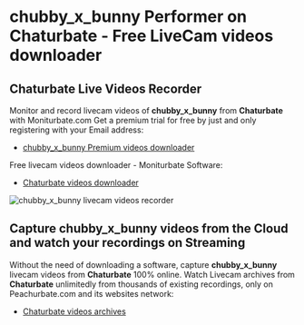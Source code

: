 # chubby_x_bunny Performer on Chaturbate - Free LiveCam videos downloader

## Chaturbate Live Videos Recorder

Monitor and record livecam videos of **chubby_x_bunny** from **Chaturbate** with Moniturbate.com
Get a premium trial for free by just and only registering with your Email address:
* [chubby_x_bunny Premium videos downloader](https://moniturbate.com/request-demo-licence-key.html)

Free livecam videos downloader - Moniturbate Software:
* [Chaturbate videos downloader](https://moniturbate.com/moniturbate-download-software.html)

![chubby_x_bunny livecam videos recorder](https://peachurnet.com/templates/moniturbate-software.png)


## Capture chubby_x_bunny videos from the Cloud and watch your recordings on Streaming

Without the need of downloading a software, capture **chubby_x_bunny** livecam videos from **Chaturbate** 100% online.
Watch Livecam archives from **Chaturbate** unlimitedly from thousands of existing recordings, only on Peachurbate.com and its websites network:
* [Chaturbate videos archives](https://peachurnet.com/)